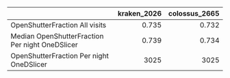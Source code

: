|                                                 |   kraken_2026 |   colossus_2665 |
|:------------------------------------------------|--------------:|----------------:|
| OpenShutterFraction All visits                  |         0.735 |           0.732 |
| Median OpenShutterFraction Per night OneDSlicer |         0.739 |           0.734 |
| OpenShutterFraction Per night OneDSlicer        |      3025     |        3025     |
